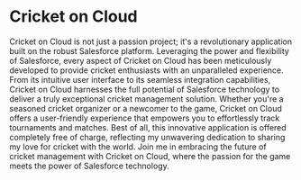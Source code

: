 # Cricket on Cloud

Cricket on Cloud is not just a passion project; it's a revolutionary application built on the robust Salesforce platform. Leveraging the power and flexibility of Salesforce, every aspect of Cricket on Cloud has been meticulously developed to provide cricket enthusiasts with an unparalleled experience. From its intuitive user interface to its seamless integration capabilities, Cricket on Cloud harnesses the full potential of Salesforce technology to deliver a truly exceptional cricket management solution. Whether you're a seasoned cricket organizer or a newcomer to the game, Cricket on Cloud offers a user-friendly experience that empowers you to effortlessly track tournaments and matches. Best of all, this innovative application is offered completely free of charge, reflecting my unwavering dedication to sharing my love for cricket with the world. Join me in embracing the future of cricket management with Cricket on Cloud, where the passion for the game meets the power of Salesforce technology.